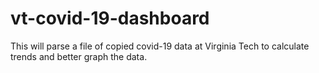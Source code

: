 # vt-covid-19-dashboard
This will parse a file of copied covid-19 data at Virginia Tech to calculate trends and better graph the data.
